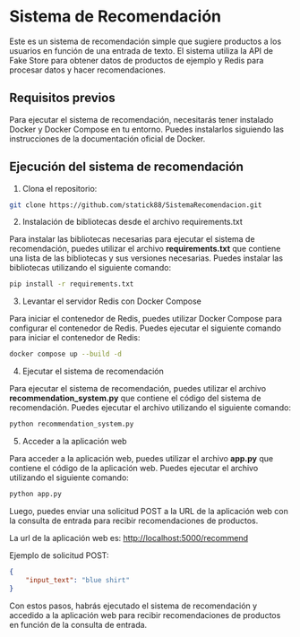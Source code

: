 # Sistema de Recomendación

Este es un sistema de recomendación simple que sugiere productos a los usuarios en función de una entrada de texto. El sistema utiliza la API de Fake Store para obtener datos de productos de ejemplo y Redis para procesar datos y hacer recomendaciones.

## Requisitos previos

Para ejecutar el sistema de recomendación, necesitarás tener instalado Docker y Docker Compose en tu entorno. Puedes instalarlos siguiendo las instrucciones de la documentación oficial de Docker.

## Ejecución del sistema de recomendación

1. Clona el repositorio:

``` bash
git clone https://github.com/statick88/SistemaRecomendacion.git
```

2. Instalación de bibliotecas desde el archivo requirements.txt

Para instalar las bibliotecas necesarias para ejecutar el sistema de recomendación, puedes utilizar el archivo **requirements.txt** que contiene una lista de las bibliotecas y sus versiones necesarias. Puedes instalar las bibliotecas utilizando el siguiente comando:

``` bash
pip install -r requirements.txt
```
3. Levantar el servidor Redis con Docker Compose

Para iniciar el contenedor de Redis, puedes utilizar Docker Compose para configurar el contenedor de Redis. Puedes ejecutar el siguiente comando para iniciar el contenedor de Redis:

``` bash
docker compose up --build -d
```
4. Ejecutar el sistema de recomendación

Para ejecutar el sistema de recomendación, puedes utilizar el archivo **recommendation_system.py** que contiene el código del sistema de recomendación. Puedes ejecutar el archivo utilizando el siguiente comando:

``` bash
python recommendation_system.py
```
5. Acceder a la aplicación web

Para acceder a la aplicación web, puedes utilizar el archivo **app.py** que contiene el código de la aplicación web. Puedes ejecutar el archivo utilizando el siguiente comando:

``` bash
python app.py
```
Luego, puedes enviar una solicitud POST a la URL de la aplicación web con la consulta de entrada para recibir recomendaciones de productos.

La url de la aplicación web es: [http://localhost:5000/recommend](http://localhost:5000/recommend)

Ejemplo de solicitud POST:

``` json
{
    "input_text": "blue shirt"
}
```
Con estos pasos, habrás ejecutado el sistema de recomendación y accedido a la aplicación web para recibir recomendaciones de productos en función de la consulta de entrada.
